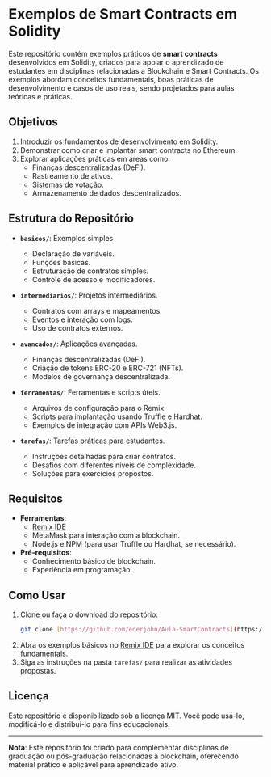 
# Exemplos de Smart Contracts em Solidity

Este repositório contém exemplos práticos de **smart contracts** desenvolvidos em Solidity, criados para apoiar o aprendizado de estudantes em disciplinas relacionadas a Blockchain e Smart Contracts. Os exemplos abordam conceitos fundamentais, boas práticas de desenvolvimento e casos de uso reais, sendo projetados para aulas teóricas e práticas.

## Objetivos

1. Introduzir os fundamentos de desenvolvimento em Solidity.
2. Demonstrar como criar e implantar smart contracts no Ethereum.
3. Explorar aplicações práticas em áreas como:
   - Finanças descentralizadas (DeFi).
   - Rastreamento de ativos.
   - Sistemas de votação.
   - Armazenamento de dados descentralizados.

## Estrutura do Repositório

- **`basicos/`**: Exemplos simples
  - Declaração de variáveis.
  - Funções básicas.
  - Estruturação de contratos simples.
  - Controle de acesso e modificadores.

- **`intermediarios/`**: Projetos intermediários.
  - Contratos com arrays e mapeamentos.
  - Eventos e interação com logs.
  - Uso de contratos externos.

- **`avancados/`**: Aplicações avançadas.
  - Finanças descentralizadas (DeFi).
  - Criação de tokens ERC-20 e ERC-721 (NFTs).
  - Modelos de governança descentralizada.

- **`ferramentas/`**: Ferramentas e scripts úteis.
  - Arquivos de configuração para o Remix.
  - Scripts para implantação usando Truffle e Hardhat.
  - Exemplos de integração com APIs Web3.js.

- **`tarefas/`**: Tarefas práticas para estudantes.
  - Instruções detalhadas para criar contratos.
  - Desafios com diferentes níveis de complexidade.
  - Soluções para exercícios propostos.

## Requisitos

- **Ferramentas**:
  - [Remix IDE](https://remix.ethereum.org/)
  - MetaMask para interação com a blockchain.
  - Node.js e NPM (para usar Truffle ou Hardhat, se necessário).
- **Pré-requisitos**:
  - Conhecimento básico de blockchain.
  - Experiência em programação.

## Como Usar

1. Clone ou faça o download do repositório:
   ```bash
   git clone [https://github.com/ederjohn/Aula-SmartContracts](https://github.com/ederjohn/Aula-SmartContracts)
   ```
2. Abra os exemplos básicos no [Remix IDE](https://remix.ethereum.org/) para explorar os conceitos fundamentais.
3. Siga as instruções na pasta `tarefas/` para realizar as atividades propostas.

## Licença

Este repositório é disponibilizado sob a licença MIT. Você pode usá-lo, modificá-lo e distribuí-lo para fins educacionais.

---

**Nota**: Este repositório foi criado para complementar disciplinas de graduação ou pós-graduação relacionadas à blockchain, oferecendo material prático e aplicável para aprendizado ativo.
